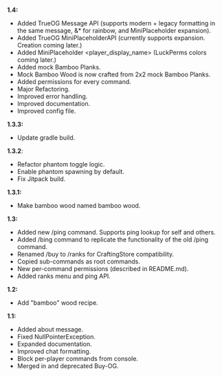 **1.4:**

- Added TrueOG Message API (supports modern + legacy formatting in the same message, &* for rainbow, and MiniPlaceholder expansion).
- Added TrueOG MiniPlaceholderAPI (currently supports expansion. Creation coming later.)
- Added MiniPlaceholder <player_display_name> (LuckPerms colors coming later.)
- Added mock Bamboo Planks.
- Mock Bamboo Wood is now crafted from 2x2 mock Bamboo Planks.
- Added permissions for every command.
- Major Refactoring.
- Improved error handling.
- Improved documentation.
- Improved config file.

**1.3.3:**

- Update gradle build.

**1.3.2**:
- Refactor phantom toggle logic.
- Enable phantom spawning by default.
- Fix Jitpack build.

**1.3.1:**
- Make bamboo wood named bamboo wood.

**1.3:**

- Added new /ping command. Supports ping lookup for self and others.
- Added /bing command to replicate the functionality of the old /ping command.
- Renamed /buy to /ranks for CraftingStore compatibility.
- Copied sub-commands as root commands.
- New per-command permissions (described in README.md).
- Added ranks menu and ping API.

**1.2:**

- Add "bamboo" wood recipe.

**1.1:**

- Added about message.
- Fixed NullPointerException.
- Expanded documentation.
- Improved chat formatting.
- Block per-player commands from console.
- Merged in and deprecated Buy-OG.
